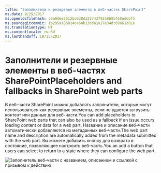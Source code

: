 ```yaml
---
title: "Заполнители и резервные элементы в веб-частях SharePoint"
ms.date: 9/25/2017
ms.openlocfilehash: cea9d6e2512bc038d222743f92a869b468ed6bf5
ms.sourcegitcommit: 1b295a186814ca6ab13dda1a17e34dc69a61d81e
ms.translationtype: HT
ms.contentlocale: ru-RU
ms.lasthandoff: 10/13/2017
---
```

# <a name="placeholders-and-fallbacks-in-sharepoint-web-parts"></a><span data-ttu-id="56222-102">Заполнители и резервные элементы в веб-частях SharePoint</span><span class="sxs-lookup"><span data-stu-id="56222-102">Placeholders and fallbacks in SharePoint web parts</span></span>


<span data-ttu-id="56222-103">В веб-части SharePoint можно добавлять заполнители, которые могут использоваться как резервные элементы, если не удается загрузить контент или данные для веб-части.</span><span class="sxs-lookup"><span data-stu-id="56222-103">You can add placeholders to SharePoint web parts that can also be used as a fallback if an issue occurs loading content or data for a web part.</span></span> <span data-ttu-id="56222-104">Название и описание веб-части автоматически добавляются из метаданных веб-части.</span><span class="sxs-lookup"><span data-stu-id="56222-104">The web part name and description are automatically added from the metadata submitted with the web part.</span></span> <span data-ttu-id="56222-105">Вы можете добавить кнопку для возврата в состояние, позволяющее настроить веб-часть.</span><span class="sxs-lookup"><span data-stu-id="56222-105">You an add a button that  users can select to return to a state where they can configure the web part.</span></span>

![Заполнитель веб-части с названием, описанием и ссылкой с призывом к действию](../images/design-placeholders-and-fallbacks.png)